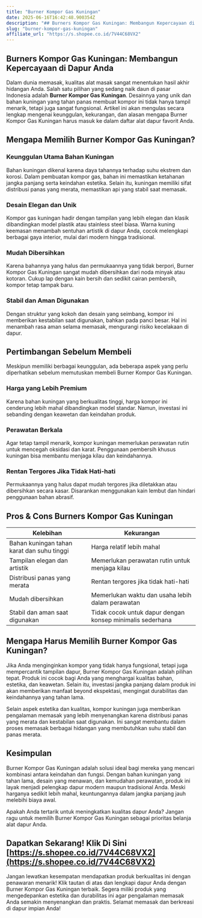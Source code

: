 ```yaml
---
title: "Burner Kompor Gas Kuningan"
date: 2025-06-16T16:42:48.900354Z
description: "## Burners Kompor Gas Kuningan: Membangun Kepercayaan di Dapur Anda..."
slug: "burner-kompor-gas-kuningan"
affiliate_url: "https://s.shopee.co.id/7V44C68VX2"
---
```

## Burners Kompor Gas Kuningan: Membangun Kepercayaan di Dapur Anda

Dalam dunia memasak, kualitas alat masak sangat menentukan hasil akhir hidangan Anda. Salah satu pilihan yang sedang naik daun di pasar Indonesia adalah **Burner Kompor Gas Kuningan**. Desainnya yang unik dan bahan kuningan yang tahan panas membuat kompor ini tidak hanya tampil menarik, tetapi juga sangat fungsional. Artikel ini akan mengulas secara lengkap mengenai keunggulan, kekurangan, dan alasan mengapa Burner Kompor Gas Kuningan harus masuk ke dalam daftar alat dapur favorit Anda.

## Mengapa Memilih Burner Kompor Gas Kuningan?

### Keunggulan Utama Bahan Kuningan

Bahan kuningan dikenal karena daya tahannya terhadap suhu ekstrem dan korosi. Dalam pembuatan kompor gas, bahan ini memastikan ketahanan jangka panjang serta keindahan estetika. Selain itu, kuningan memiliki sifat distribusi panas yang merata, memastikan api yang stabil saat memasak.

### Desain Elegan dan Unik

Kompor gas kuningan hadir dengan tampilan yang lebih elegan dan klasik dibandingkan model plastik atau stainless steel biasa. Warna kuning keemasan menambah sentuhan artistik di dapur Anda, cocok melengkapi berbagai gaya interior, mulai dari modern hingga tradisional.

### Mudah Dibersihkan

Karena bahannya yang halus dan permukaannya yang tidak berpori, Burner Kompor Gas Kuningan sangat mudah dibersihkan dari noda minyak atau kotoran. Cukup lap dengan kain bersih dan sedikit cairan pembersih, kompor tetap tampak baru.

### Stabil dan Aman Digunakan

Dengan struktur yang kokoh dan desain yang seimbang, kompor ini memberikan kestabilan saat digunakan, bahkan pada panci besar. Hal ini menambah rasa aman selama memasak, mengurangi risiko kecelakaan di dapur.

## Pertimbangan Sebelum Membeli

Meskipun memiliki berbagai keunggulan, ada beberapa aspek yang perlu diperhatikan sebelum memutuskan membeli Burner Kompor Gas Kuningan.

### Harga yang Lebih Premium

Karena bahan kuningan yang berkualitas tinggi, harga kompor ini cenderung lebih mahal dibandingkan model standar. Namun, investasi ini sebanding dengan keawetan dan keindahan produk.

### Perawatan Berkala

Agar tetap tampil menarik, kompor kuningan memerlukan perawatan rutin untuk mencegah oksidasi dan karat. Penggunaan pembersih khusus kuningan bisa membantu menjaga kilau dan keindahannya.

### Rentan Tergores Jika Tidak Hati-hati

Permukaannya yang halus dapat mudah tergores jika diletakkan atau dibersihkan secara kasar. Disarankan menggunakan kain lembut dan hindari penggunaan bahan abrasif.

## Pros & Cons Burners Kompor Gas Kuningan

| Kelebihan | Kekurangan |
|------------|------------|
| Bahan kuningan tahan karat dan suhu tinggi | Harga relatif lebih mahal |
| Tampilan elegan dan artistik | Memerlukan perawatan rutin untuk menjaga kilau |
| Distribusi panas yang merata | Rentan tergores jika tidak hati-hati |
| Mudah dibersihkan | Memerlukan waktu dan usaha lebih dalam perawatan |
| Stabil dan aman saat digunakan | Tidak cocok untuk dapur dengan konsep minimalis sederhana |

## Mengapa Harus Memilih Burner Kompor Gas Kuningan?

Jika Anda menginginkan kompor yang tidak hanya fungsional, tetapi juga mempercantik tampilan dapur, Burner Kompor Gas Kuningan adalah pilihan tepat. Produk ini cocok bagi Anda yang menghargai kualitas bahan, estetika, dan keawetan. Selain itu, investasi jangka panjang dalam produk ini akan memberikan manfaat beyond ekspektasi, mengingat durabilitas dan keindahannya yang tahan lama.

Selain aspek estetika dan kualitas, kompor kuningan juga memberikan pengalaman memasak yang lebih menyenangkan karena distribusi panas yang merata dan kestabilan saat digunakan. Ini sangat membantu dalam proses memasak berbagai hidangan yang membutuhkan suhu stabil dan panas merata.

## Kesimpulan

Burner Kompor Gas Kuningan adalah solusi ideal bagi mereka yang mencari kombinasi antara keindahan dan fungsi. Dengan bahan kuningan yang tahan lama, desain yang menawan, dan kemudahan perawatan, produk ini layak menjadi pelengkap dapur modern maupun tradisional Anda. Meski harganya sedikit lebih mahal, keuntungannya dalam jangka panjang jauh melebihi biaya awal.

Apakah Anda tertarik untuk meningkatkan kualitas dapur Anda? Jangan ragu untuk memilih Burner Kompor Gas Kuningan sebagai prioritas belanja alat dapur Anda.

## Dapatkan Sekarang! Klik Di Sini [https://s.shopee.co.id/7V44C68VX2](https://s.shopee.co.id/7V44C68VX2)

Jangan lewatkan kesempatan mendapatkan produk berkualitas ini dengan penawaran menarik! Klik tautan di atas dan lengkapi dapur Anda dengan Burner Kompor Gas Kuningan terbaik. Segera miliki produk yang mengedepankan estetika dan durabilitas ini agar pengalaman memasak Anda semakin menyenangkan dan praktis. Selamat memasak dan berkreasi di dapur impian Anda!